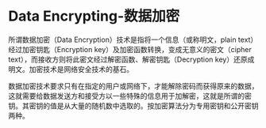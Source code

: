 # Data Encrypting-数据加密

所谓数据加密（Data Encryption）技术是指将一个信息（或称明文，plain text）经过加密钥匙（Encryption key）及加密函数转换，变成无意义的密文（cipher text），而接收方则将此密文经过解密函数、解密钥匙（Decryption key）还原成明文。加密技术是网络安全技术的基石。

数据加密技术要求只有在指定的用户或网络下，才能解除密码而获得原来的数据，这就需要给数据发送方和接受方以一些特殊的信息用于加解密，这就是所谓的密钥。其密钥的值是从大量的随机数中选取的。按加密算法分为专用密钥和公开密钥两种。



